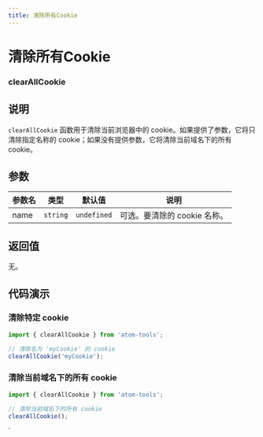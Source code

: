 ```yaml
---
title: 清除所有Cookie
---
```


# 清除所有Cookie

### clearAllCookie

## 说明

`clearAllCookie` 函数用于清除当前浏览器中的 cookie。如果提供了参数，它将只清除指定名称的 cookie；如果没有提供参数，它将清除当前域名下的所有 cookie。

## 参数

| 参数名 | 类型     | 默认值      | 说明                         |
| ------ | -------- | ----------- | ---------------------------- |
| name   | `string` | `undefined` | 可选。要清除的 cookie 名称。 |

## 返回值

无。

## 代码演示

### 清除特定 cookie

```javascript
import { clearAllCookie } from 'atom-tools';

// 清除名为 'myCookie' 的 cookie
clearAllCookie('myCookie');
```

### 清除当前域名下的所有 cookie

```javascript
import { clearAllCookie } from 'atom-tools';

// 清除当前域名下的所有 cookie
clearAllCookie();
```
  
`